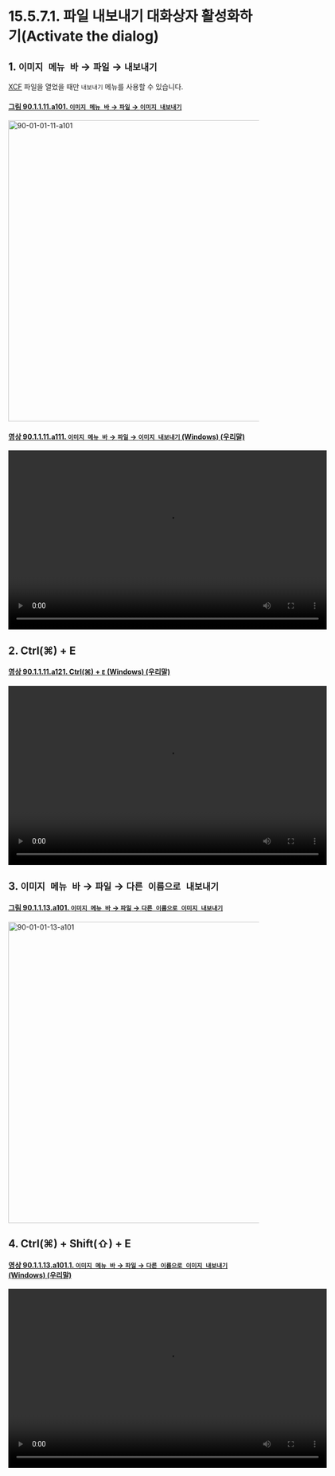 # 15.5.7.1. 파일 내보내기 대화상자 활성화하기(Activate the dialog)

<a id="15-05-07-01-s1"></a>

## 1. `이미지 메뉴 바` → `파일` → `내보내기`
[XCF](./19-glossaryx-xcf.md) 파일을 열었을 때만 `내보내기` 메뉴를 사용할 수 있습니다.

<a id="90-01-01-11-a101"></a>

#### [그림 90.1.1.11.a101. `이미지 메뉴 바` → `파일` → `이미지 내보내기`](./90-01-01-11-export.md#90-01-01-11-a101)
<img width="980" height="605" alt="90-01-01-11-a101" src="https://github.com/user-attachments/assets/9c3d53d2-569e-471d-a5af-910f5620d7e9" />

<a id="90-01-01-11-a111"></a>

#### [영상 90.1.1.11.a111. `이미지 메뉴 바` → `파일` → `이미지 내보내기` (Windows) (우리말)](./90-01-01-11-export.md#90-01-01-11-a111)
<video controls="controls" width="640" height="360" src="https://github.com/user-attachments/assets/d0ce1bb8-9f49-4d6f-901d-8b571b876728"></video>

<a id="15-05-07-01-s2"></a>

## 2. Ctrl(⌘) + E

<a id="90-01-01-11-a121"></a>

#### [영상 90.1.1.11.a121. Ctrl(⌘) + `E` (Windows) (우리말)](./90-01-01-11-export.md#90-01-01-11-a121)
<video controls="controls" width="640" height="360" src="https://github.com/user-attachments/assets/c6fd6717-ed61-433d-8f72-1c9b01258a0c"></video>

<a id="15-05-07-01-s3"></a>

## 3. `이미지 메뉴 바` → `파일` → `다른 이름으로 내보내기`

<a id="90-01-01-13-a101"></a>

#### [그림 90.1.1.13.a101. `이미지 메뉴 바` → `파일` → `다른 이름으로 이미지 내보내기`](./90-01-01-13-export_as.md#90-01-01-13-a101)
<img width="980" height="605" alt="90-01-01-13-a101" src="https://github.com/user-attachments/assets/7efc670d-3cd3-44fc-b9e2-b3331f261585" />

<a id="15-05-07-01-s4"></a>

## 4. Ctrl(⌘) + Shift(⇧) + E

<a id="90-01-01-13-a101-01"></a>

#### [영상 90.1.1.13.a101.1. `이미지 메뉴 바` → `파일` → `다른 이름으로 이미지 내보내기` (Windows) (우리말)](./90-01-01-13-export_as.md#90-01-01-13-a101-01)
<video controls="controls" width="640" height="360" src="https://github.com/user-attachments/assets/2b0b4cbd-1730-4881-a9f6-075f02037f71"></video>